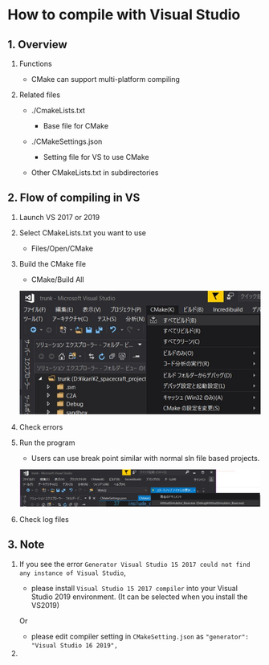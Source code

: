 # How to compile with Visual Studio

## 1.  Overview

1. Functions

   - CMake can support multi-platform compiling
   
2. Related files

   - ./CmakeLists.txt

     - Base file for CMake
   - ./CMakeSettings.json
     - Setting file for VS to use CMake
   - Other CMakeLists.txt in subdirectories


## 2. Flow of compiling in VS

1. Launch VS 2017 or 2019

2. Select CMakeLists.txt you want to use

   - Files/Open/CMake

3. Build the CMake file

   - CMake/Build All

   ![](./figs/CMake_build.jpg)

4. Check errors

5. Run the program

   - Users can use break point similar with normal sln file based projects.

   ![](./figs/CMake_run.jpg)

6. Check log files

## 3. Note

1. If you see the error `Generator Visual Studio 15 2017 could not find any instance of Visual Studio`,

   - please install `Visual Studio 15 2017 compiler` into your Visual Studio 2019 environment. (It can be selected when you install the VS2019)

   Or

   - please edit compiler setting in  `CMakeSetting.json` as `"generator": "Visual Studio 16 2019",`

2. 